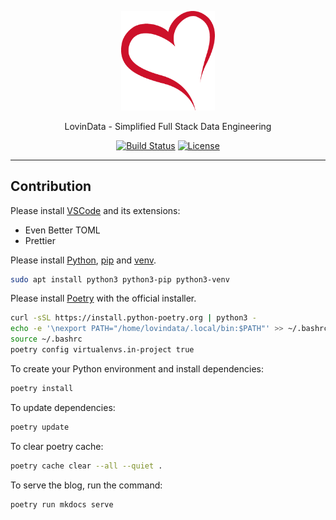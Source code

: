<p align="center">
  <a href="https://lovindata.github.io/blog/" target="_blank">
      <img alt="LovinData" src="docs/assets/logo.png" width="150" style="max-width: 100%;">
  </a>
</p>

<p align="center">
  LovinData - Simplified Full Stack Data Engineering
</p>

<p align="center">
    <a href="https://github.com/lovindata/blog/actions"><img src="https://img.shields.io/github/actions/workflow/status/lovindata/blog/ci.yml?branch=main" alt="Build Status"></a>
    <a href="https://github.com/lovindata/blog/blob/main/LICENSE"><img src="https://img.shields.io/github/license/lovindata/blog" alt="License"></a>
</p>

---

## Contribution

Please install [VSCode](https://code.visualstudio.com/) and its extensions:

- Even Better TOML
- Prettier

Please install [Python](https://www.python.org/downloads/), [pip](https://pip.pypa.io/en/stable/installation/) and [venv](https://docs.python.org/3/library/venv.html).

```bash
sudo apt install python3 python3-pip python3-venv
```

Please install [Poetry](https://python-poetry.org/docs/#installing-with-the-official-installer) with the official installer.

```bash
curl -sSL https://install.python-poetry.org | python3 -
echo -e '\nexport PATH="/home/lovindata/.local/bin:$PATH"' >> ~/.bashrc
source ~/.bashrc
poetry config virtualenvs.in-project true
```

To create your Python environment and install dependencies:

```bash
poetry install
```

To update dependencies:

```bash
poetry update
```

To clear poetry cache:

```bash
poetry cache clear --all --quiet .
```

To serve the blog, run the command:

```bash
poetry run mkdocs serve
```
